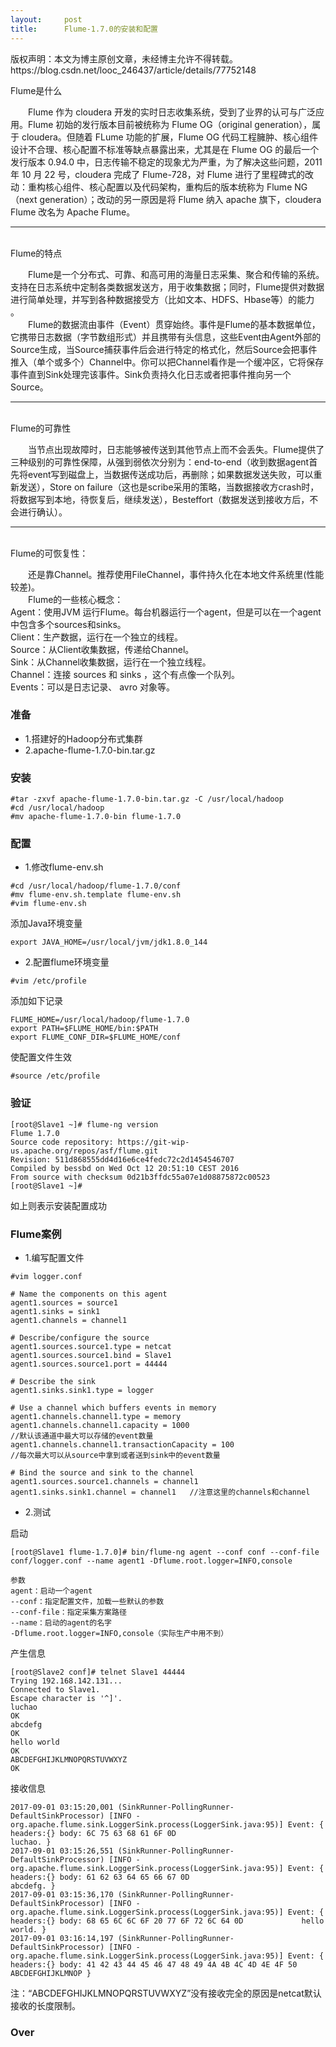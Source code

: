 ```yaml
---
layout:     post
title:      Flume-1.7.0的安装和配置
---
```

<div id="article_content" class="article_content clearfix csdn-tracking-statistics" data-pid="blog" data-mod="popu_307" data-dsm="post">
								<div class="article-copyright">
					版权声明：本文为博主原创文章，未经博主允许不得转载。					https://blog.csdn.net/looc_246437/article/details/77752148				</div>
								            <div id="content_views" class="markdown_views prism-atom-one-dark">
							<!-- flowchart 箭头图标 勿删 -->
							<svg xmlns="http://www.w3.org/2000/svg" style="display: none;"><path stroke-linecap="round" d="M5,0 0,2.5 5,5z" id="raphael-marker-block" style="-webkit-tap-highlight-color: rgba(0, 0, 0, 0);"></path></svg>
							<p>Flume是什么</p>

<p>　　Flume 作为 cloudera 开发的实时日志收集系统，受到了业界的认可与广泛应用。Flume 初始的发行版本目前被统称为 Flume OG（original generation），属于 cloudera。但随着 FLume 功能的扩展，Flume OG 代码工程臃肿、核心组件设计不合理、核心配置不标准等缺点暴露出来，尤其是在 Flume OG 的最后一个发行版本 0.94.0 中，日志传输不稳定的现象尤为严重，为了解决这些问题，2011 年 10 月 22 号，cloudera 完成了 Flume-728，对 Flume 进行了里程碑式的改动：重构核心组件、核心配置以及代码架构，重构后的版本统称为 Flume NG（next generation）；改动的另一原因是将 Flume 纳入 apache 旗下，cloudera Flume 改名为 Apache Flume。 <br>
</p><hr> <br>
Flume的特点<p></p>

<p>　　Flume是一个分布式、可靠、和高可用的海量日志采集、聚合和传输的系统。支持在日志系统中定制各类数据发送方，用于收集数据；同时，Flume提供对数据进行简单处理，并写到各种数据接受方（比如文本、HDFS、Hbase等）的能力 。 <br>
　　Flume的数据流由事件（Event）贯穿始终。事件是Flume的基本数据单位，它携带日志数据（字节数组形式）并且携带有头信息，这些Event由Agent外部的Source生成，当Source捕获事件后会进行特定的格式化，然后Source会把事件推入（单个或多个）Channel中。你可以把Channel看作是一个缓冲区，它将保存事件直到Sink处理完该事件。Sink负责持久化日志或者把事件推向另一个Source。 <br>
</p><hr> <br>
Flume的可靠性 <p></p>

<p>　　当节点出现故障时，日志能够被传送到其他节点上而不会丢失。Flume提供了三种级别的可靠性保障，从强到弱依次分别为：end-to-end（收到数据agent首先将event写到磁盘上，当数据传送成功后，再删除；如果数据发送失败，可以重新发送），Store on failure（这也是scribe采用的策略，当数据接收方crash时，将数据写到本地，待恢复后，继续发送），Besteffort（数据发送到接收方后，不会进行确认）。 <br>
</p><hr> <br>
Flume的可恢复性：<p></p>

<p>　　还是靠Channel。推荐使用FileChannel，事件持久化在本地文件系统里(性能较差)。  <br>
　　Flume的一些核心概念： <br>
Agent：使用JVM 运行Flume。每台机器运行一个agent，但是可以在一个agent中包含多个sources和sinks。 <br>
Client：生产数据，运行在一个独立的线程。 <br>
Source：从Client收集数据，传递给Channel。 <br>
Sink：从Channel收集数据，运行在一个独立线程。 <br>
Channel：连接 sources 和 sinks ，这个有点像一个队列。 <br>
Events：可以是日志记录、 avro 对象等。</p>



<h3 id="准备">准备</h3>

<ul>
<li>1.搭建好的Hadoop分布式集群</li>
<li>2.apache-flume-1.7.0-bin.tar.gz</li>
</ul>



<h3 id="安装">安装</h3>



<pre class="prettyprint"><code class=" hljs lasso"><span class="hljs-variable">#tar</span> <span class="hljs-attribute">-zxvf</span> apache<span class="hljs-attribute">-flume</span><span class="hljs-subst">-</span><span class="hljs-number">1.7</span><span class="hljs-number">.0</span><span class="hljs-attribute">-bin</span><span class="hljs-built_in">.</span>tar<span class="hljs-built_in">.</span>gz <span class="hljs-attribute">-C</span> /usr/<span class="hljs-built_in">local</span>/hadoop
<span class="hljs-variable">#cd</span> /usr/<span class="hljs-built_in">local</span>/hadoop
<span class="hljs-variable">#mv</span> apache<span class="hljs-attribute">-flume</span><span class="hljs-subst">-</span><span class="hljs-number">1.7</span><span class="hljs-number">.0</span><span class="hljs-attribute">-bin</span> flume<span class="hljs-subst">-</span><span class="hljs-number">1.7</span><span class="hljs-number">.0</span></code></pre>



<h3 id="配置">配置</h3>

<ul>
<li>1.修改flume-env.sh</li>
</ul>



<pre class="prettyprint"><code class=" hljs lasso"><span class="hljs-variable">#cd</span> /usr/<span class="hljs-built_in">local</span>/hadoop/flume<span class="hljs-subst">-</span><span class="hljs-number">1.7</span><span class="hljs-number">.0</span>/conf
<span class="hljs-variable">#mv</span> flume<span class="hljs-attribute">-env</span><span class="hljs-built_in">.</span>sh<span class="hljs-built_in">.</span>template flume<span class="hljs-attribute">-env</span><span class="hljs-built_in">.</span>sh
<span class="hljs-variable">#vim</span> flume<span class="hljs-attribute">-env</span><span class="hljs-built_in">.</span>sh</code></pre>

<p>添加Java环境变量</p>



<pre class="prettyprint"><code class=" hljs ruby">export <span class="hljs-constant">JAVA_HOME</span>=<span class="hljs-regexp">/usr/local</span><span class="hljs-regexp">/jvm/jdk</span>1.<span class="hljs-number">8.0_144</span></code></pre>

<ul>
<li>2.配置flume环境变量</li>
</ul>



<pre class="prettyprint"><code class=" hljs vala"><span class="hljs-preprocessor">#vim /etc/profile</span></code></pre>

<p>添加如下记录</p>



<pre class="prettyprint"><code class=" hljs bash">FLUME_HOME=/usr/local/hadoop/flume-<span class="hljs-number">1.7</span>.<span class="hljs-number">0</span>
<span class="hljs-keyword">export</span> PATH=<span class="hljs-variable">$FLUME_HOME</span>/bin:<span class="hljs-variable">$PATH</span>
<span class="hljs-keyword">export</span> FLUME_CONF_DIR=<span class="hljs-variable">$FLUME_HOME</span>/conf</code></pre>

<p>使配置文件生效</p>



<pre class="prettyprint"><code class=" hljs vala"><span class="hljs-preprocessor">#source /etc/profile</span></code></pre>



<h3 id="验证">验证</h3>



<pre class="prettyprint"><code class=" hljs coffeescript">[root<span class="hljs-property">@Slave1</span> ~]<span class="hljs-comment"># flume-ng version</span>
Flume <span class="hljs-number">1.7</span><span class="hljs-number">.0</span>
Source code <span class="hljs-attribute">repository</span>: <span class="hljs-attribute">https</span>:<span class="hljs-regexp">//gi</span>t-wip-us.apache.org/repos/asf/flume.git
<span class="hljs-attribute">Revision</span>: <span class="hljs-number">511</span>d868555dd4d16e6ce4fedc72c2d1454546707
Compiled <span class="hljs-keyword">by</span> bessbd <span class="hljs-literal">on</span> Wed Oct <span class="hljs-number">12</span> <span class="hljs-number">20</span>:<span class="hljs-number">51</span>:<span class="hljs-number">10</span> CEST <span class="hljs-number">2016</span>
From source <span class="hljs-reserved">with</span> checksum <span class="hljs-number">0</span>d21b3ffdc55a07e1d08875872c00523
[root<span class="hljs-property">@Slave1</span> ~]<span class="hljs-comment"># </span></code></pre>

<p>如上则表示安装配置成功</p>



<h3 id="flume案例">Flume案例</h3>

<ul>
<li>1.编写配置文件</li>
</ul>



<pre class="prettyprint"><code class=" hljs avrasm"><span class="hljs-preprocessor">#vim logger.conf</span>

<span class="hljs-preprocessor"># Name the components on this agent</span>
agent1<span class="hljs-preprocessor">.sources</span> = source1
agent1<span class="hljs-preprocessor">.sinks</span> = sink1
agent1<span class="hljs-preprocessor">.channels</span> = channel1

<span class="hljs-preprocessor"># Describe/configure the source</span>
agent1<span class="hljs-preprocessor">.sources</span><span class="hljs-preprocessor">.source</span>1<span class="hljs-preprocessor">.type</span> = netcat
agent1<span class="hljs-preprocessor">.sources</span><span class="hljs-preprocessor">.source</span>1<span class="hljs-preprocessor">.bind</span> = Slave1
agent1<span class="hljs-preprocessor">.sources</span><span class="hljs-preprocessor">.source</span>1<span class="hljs-preprocessor">.port</span> = <span class="hljs-number">44444</span>

<span class="hljs-preprocessor"># Describe the sink</span>
agent1<span class="hljs-preprocessor">.sinks</span><span class="hljs-preprocessor">.sink</span>1<span class="hljs-preprocessor">.type</span> = logger

<span class="hljs-preprocessor"># Use a channel which buffers events in memory</span>
agent1<span class="hljs-preprocessor">.channels</span><span class="hljs-preprocessor">.channel</span>1<span class="hljs-preprocessor">.type</span> = memory
agent1<span class="hljs-preprocessor">.channels</span><span class="hljs-preprocessor">.channel</span>1<span class="hljs-preprocessor">.capacity</span> = <span class="hljs-number">1000</span>
//默认该通道中最大可以存储的event数量
agent1<span class="hljs-preprocessor">.channels</span><span class="hljs-preprocessor">.channel</span>1<span class="hljs-preprocessor">.transactionCapacity</span> = <span class="hljs-number">100</span>
//每次最大可以从source中拿到或者送到sink中的event数量

<span class="hljs-preprocessor"># Bind the source and sink to the channel</span>
agent1<span class="hljs-preprocessor">.sources</span><span class="hljs-preprocessor">.source</span>1<span class="hljs-preprocessor">.channels</span> = channel1
agent1<span class="hljs-preprocessor">.sinks</span><span class="hljs-preprocessor">.sink</span>1<span class="hljs-preprocessor">.channel</span> = channel1   //注意这里的channels和channel</code></pre>

<ul>
<li>2.测试</li>
</ul>

<p>启动</p>



<pre class="prettyprint"><code class=" hljs haml">[root@Slave1 flume-1.7.0]# bin/flume-ng agent --conf conf --conf-file conf/logger.conf --name agent1 -Dflume.root.logger=INFO,console

参数
agent：启动一个agent
-<span class="ruby">-conf：指定配置文件，加载一些默认的参数
</span>-<span class="ruby">-conf-file：指定采集方案路径
</span>-<span class="ruby">-name：启动的agent的名字
</span>-<span class="ruby"><span class="hljs-constant">Dflume</span>.root.logger=<span class="hljs-constant">INFO</span>,console（实际生产中用不到）</span></code></pre>

<p>产生信息</p>



<pre class="prettyprint"><code class=" hljs r">[root@Slave2 conf]<span class="hljs-comment"># telnet Slave1 44444</span>
Trying <span class="hljs-number">192.168</span><span class="hljs-number">.142</span><span class="hljs-number">.131</span><span class="hljs-keyword">...</span>
Connected to Slave1.
Escape character is <span class="hljs-string">'^]'</span>.
luchao
OK
abcdefg
OK
hello world
OK
ABCDEFGHIJKLMNOPQRSTUVWXYZ
OK</code></pre>

<p>接收信息</p>



<pre class="prettyprint"><code class=" hljs css">2017<span class="hljs-tag">-09-01</span> 03<span class="hljs-pseudo">:15</span><span class="hljs-pseudo">:20</span>,001 (<span class="hljs-tag">SinkRunner-PollingRunner-DefaultSinkProcessor</span>) <span class="hljs-attr_selector">[INFO - org.apache.flume.sink.LoggerSink.process(LoggerSink.java:95)]</span> <span class="hljs-tag">Event</span>: <span class="hljs-rules">{ <span class="hljs-rule"><span class="hljs-attribute">headers</span>:<span class="hljs-value">{</span></span></span>} <span class="hljs-tag">body</span>: 6<span class="hljs-tag">C</span> 75 63 68 61 6<span class="hljs-tag">F</span> 0<span class="hljs-tag">D</span>                            <span class="hljs-tag">luchao</span>. }
2017<span class="hljs-tag">-09-01</span> 03<span class="hljs-pseudo">:15</span><span class="hljs-pseudo">:26</span>,551 (<span class="hljs-tag">SinkRunner-PollingRunner-DefaultSinkProcessor</span>) <span class="hljs-attr_selector">[INFO - org.apache.flume.sink.LoggerSink.process(LoggerSink.java:95)]</span> <span class="hljs-tag">Event</span>: <span class="hljs-rules">{ <span class="hljs-rule"><span class="hljs-attribute">headers</span>:<span class="hljs-value">{</span></span></span>} <span class="hljs-tag">body</span>: 61 62 63 64 65 66 67 0<span class="hljs-tag">D</span>                         <span class="hljs-tag">abcdefg</span>. }
2017<span class="hljs-tag">-09-01</span> 03<span class="hljs-pseudo">:15</span><span class="hljs-pseudo">:36</span>,170 (<span class="hljs-tag">SinkRunner-PollingRunner-DefaultSinkProcessor</span>) <span class="hljs-attr_selector">[INFO - org.apache.flume.sink.LoggerSink.process(LoggerSink.java:95)]</span> <span class="hljs-tag">Event</span>: <span class="hljs-rules">{ <span class="hljs-rule"><span class="hljs-attribute">headers</span>:<span class="hljs-value">{</span></span></span>} <span class="hljs-tag">body</span>: 68 65 6<span class="hljs-tag">C</span> 6<span class="hljs-tag">C</span> 6<span class="hljs-tag">F</span> 20 77 6<span class="hljs-tag">F</span> 72 6<span class="hljs-tag">C</span> 64 0<span class="hljs-tag">D</span>             <span class="hljs-tag">hello</span> <span class="hljs-tag">world</span>. }
2017<span class="hljs-tag">-09-01</span> 03<span class="hljs-pseudo">:16</span><span class="hljs-pseudo">:14</span>,197 (<span class="hljs-tag">SinkRunner-PollingRunner-DefaultSinkProcessor</span>) <span class="hljs-attr_selector">[INFO - org.apache.flume.sink.LoggerSink.process(LoggerSink.java:95)]</span> <span class="hljs-tag">Event</span>: <span class="hljs-rules">{ <span class="hljs-rule"><span class="hljs-attribute">headers</span>:<span class="hljs-value">{</span></span></span>} <span class="hljs-tag">body</span>: 41 42 43 44 45 46 47 48 49 4<span class="hljs-tag">A</span> 4<span class="hljs-tag">B</span> 4<span class="hljs-tag">C</span> 4<span class="hljs-tag">D</span> 4<span class="hljs-tag">E</span> 4<span class="hljs-tag">F</span> 50 <span class="hljs-tag">ABCDEFGHIJKLMNOP</span> }</code></pre>

<p>注：“ABCDEFGHIJKLMNOPQRSTUVWXYZ”没有接收完全的原因是netcat默认接收的长度限制。</p>



<h3 id="over">Over</h3>            </div>
						<link href="https://csdnimg.cn/release/phoenix/mdeditor/markdown_views-9e5741c4b9.css" rel="stylesheet">
                </div>